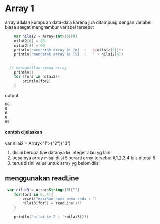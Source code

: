 # Array 1
array adalah kumpulan data-data karena jika ditampung dengan variabel biasa sangat menghambur variabel tersebut
```kt
    var nilai2 = Array<Int>(5){0}
    nilai2[0] = 88
    nilai2[4] = 69
    println("mencetak array ke [0]  :   ${nilai2[0]}")
    println("mencetak array ke [5]  :   " + nilai2[4])


  // menampilkan semua array
    println()
    for (for2 in nilai2){
        println(for2)
    }
```

output:
```
88
0
0
0
69
```

#### contoh dijelaskan 
var nilai2 = Array<"1">("2"){"3"}

1. disini berupa tipe datanya ke integer atau yg lain
1. besarnya array misal diisi 5 berarti array tersebut 0,1,2,3,4 bila ditotal 5
1. terus disini value untuk array yg belom diisi 


## menggunakan readLine
```kt
 var nilai3 = Array<String>(5){""}
    for(for3 in 0..4){
        print("masukan nama nama anda : ")
        nilai3[for3] = readLine()!!
    }

    println("nilai ke 2 : "+nilai3[2])
```



